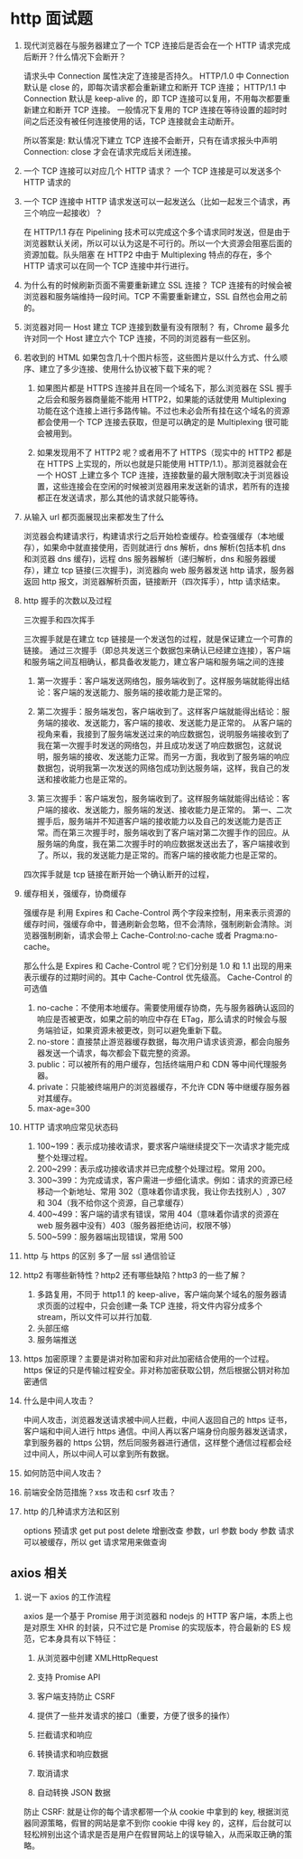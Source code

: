 # http 面试题

1. 现代浏览器在与服务器建立了一个 TCP 连接后是否会在一个 HTTP 请求完成后断开？什么情况下会断开？

   请求头中 Connection 属性决定了连接是否持久。
   HTTP/1.0 中 Connection 默认是 close 的，即每次请求都会重新建立和断开 TCP 连接；
   HTTP/1.1 中 Connection 默认是 keep-alive 的，即 TCP 连接可以复用，不用每次都要重新建立和断开 TCP 连接。
   一般情况下复用的 TCP 连接在等待设置的超时时间之后还没有被任何连接使用的话，TCP 连接就会主动断开。

   所以答案是: 默认情况下建立 TCP 连接不会断开，只有在请求报头中声明 Connection: close 才会在请求完成后关闭连接。

2. 一个 TCP 连接可以对应几个 HTTP 请求？
   一个 TCP 连接是可以发送多个 HTTP 请求的

3. 一个 TCP 连接中 HTTP 请求发送可以一起发送么（比如一起发三个请求，再三个响应一起接收）？

   在 HTTP/1.1 存在 Pipelining 技术可以完成这个多个请求同时发送，但是由于浏览器默认关闭，所以可以认为这是不可行的。所以一个大资源会阻塞后面的资源加载。队头阻塞
   在 HTTP2 中由于 Multiplexing 特点的存在，多个 HTTP 请求可以在同一个 TCP 连接中并行进行。

4. 为什么有的时候刷新页面不需要重新建立 SSL 连接？
   TCP 连接有的时候会被浏览器和服务端维持一段时间。TCP 不需要重新建立，SSL 自然也会用之前的。

5. 浏览器对同一 Host 建立 TCP 连接到数量有没有限制？
   有，Chrome 最多允许对同一个 Host 建立六个 TCP 连接，不同的浏览器有一些区别。

6. 若收到的 HTML 如果包含几十个图片标签，这些图片是以什么方式、什么顺序、建立了多少连接、使用什么协议被下载下来的呢？

   1. 如果图片都是 HTTPS 连接并且在同一个域名下，那么浏览器在 SSL 握手之后会和服务器商量能不能用 HTTP2，如果能的话就使用 Multiplexing 功能在这个连接上进行多路传输。不过也未必会所有挂在这个域名的资源都会使用一个 TCP 连接去获取，但是可以确定的是 Multiplexing 很可能会被用到。

   2. 如果发现用不了 HTTP2 呢？或者用不了 HTTPS（现实中的 HTTP2 都是在 HTTPS 上实现的，所以也就是只能使用 HTTP/1.1）。那浏览器就会在一个 HOST 上建立多个 TCP 连接，连接数量的最大限制取决于浏览器设置，这些连接会在空闲的时候被浏览器用来发送新的请求，若所有的连接都正在发送请求，那么其他的请求就只能等待。

7. 从输入 url 都页面展现出来都发生了什么

   浏览器会构建请求行，构建请求行之后开始检查缓存。检查强缓存（本地缓存），如果命中就直接使用，否则就进行 dns 解析，dns 解析(包括本机 dns 和浏览器 dns 缓存)，远程 dns 服务器解析（递归解析，dns 和服务器缓存），建立 tcp 链接(三次握手)，浏览器向 web 服务器发送 http 请求，服务器返回 http 报文，浏览器解析页面，链接断开（四次挥手），http 请求结束。

8. http 握手的次数以及过程

   三次握手和四次挥手

   三次握手就是在建立 tcp 链接是一个发送包的过程，就是保证建立一个可靠的链接。
   通过三次握手（即总共发送三个数据包来确认已经建立连接），客户端和服务端之间互相确认，都具备收发能力，建立客户端和服务端之间的连接

   1. 第一次握手：客户端发送网络包，服务端收到了。这样服务端就能得出结论：客户端的发送能力、服务端的接收能力是正常的。

   2. 第二次握手：服务端发包，客户端收到了。这样客户端就能得出结论：服务端的接收、发送能力，客户端的接收、发送能力是正常的。 从客户端的视角来看，我接到了服务端发送过来的响应数据包，说明服务端接收到了我在第一次握手时发送的网络包，并且成功发送了响应数据包，这就说明，服务端的接收、发送能力正常。而另一方面，我收到了服务端的响应数据包，说明我第一次发送的网络包成功到达服务端，这样，我自己的发送和接收能力也是正常的。

   3. 第三次握手：客户端发包，服务端收到了。这样服务端就能得出结论：客户端的接收、发送能力，服务端的发送、接收能力是正常的。 第一、二次握手后，服务端并不知道客户端的接收能力以及自己的发送能力是否正常。而在第三次握手时，服务端收到了客户端对第二次握手作的回应。从服务端的角度，我在第二次握手时的响应数据发送出去了，客户端接收到了。所以，我的发送能力是正常的。而客户端的接收能力也是正常的。

   四次挥手就是 tcp 链接在断开始一个确认断开的过程，

9. 缓存相关，强缓存，协商缓存

   强缓存是 利用 Expires 和 Cache-Control 两个字段来控制，用来表示资源的缓存时间，强缓存命中，普通刷新会忽略，但不会清除，强制刷新会清除。浏览器强制刷新，请求会带上 Cache-Control:no-cache 或者 Pragma:no-cache。

   那么什么是 Expires 和 Cache-Control 呢？它们分别是 1.0 和 1.1 出现的用来表示缓存的过期时间的。其中 Cache-Control 优先级高。 Cache-Control 的可选值

   1. no-cache：不使用本地缓存。需要使用缓存协商，先与服务器确认返回的响应是否被更改，如果之前的响应中存在 ETag，那么请求的时候会与服务端验证，如果资源未被更改，则可以避免重新下载。
   2. no-store：直接禁止游览器缓存数据，每次用户请求该资源，都会向服务器发送一个请求，每次都会下载完整的资源。
   3. public：可以被所有的用户缓存，包括终端用户和 CDN 等中间代理服务器。
   4. private：只能被终端用户的浏览器缓存，不允许 CDN 等中继缓存服务器对其缓存。
   5. max-age=300

10. HTTP 请求响应常见状态码

    1. 100~199：表示成功接收请求，要求客户端继续提交下一次请求才能完成整个处理过程。
    2. 200~299：表示成功接收请求并已完成整个处理过程。常用 200。
    3. 300~399：为完成请求，客户需进一步细化请求。例如：请求的资源已经移动一个新地址、常用 302（意味着你请求我，我让你去找别人）, 307 和 304（我不给你这个资源，自己拿缓存）
    4. 400~499：客户端的请求有错误，常用 404（意味着你请求的资源在 web 服务器中没有）403（服务器拒绝访问，权限不够）
    5. 500~599：服务器端出现错误，常用 500

11. http 与 https 的区别
    多了一层 ssl 通信验证

12. http2 有哪些新特性？http2 还有哪些缺陷？http3 的一些了解？

    1. 多路复用，不同于 http1.1 的 keep-alive，客户端向某个域名的服务器请求页面的过程中，只会创建一条 TCP 连接，将文件内容分成多个 stream，所以文件可以并行加载.
    2. 头部压缩
    3. 服务端推送

13. https 加密原理？主要是讲对称加密和非对此加密结合使用的一个过程。
    https 保证的只是传输过程安全。非对称加密获取公钥，然后根据公钥对称加密通信

14. 什么是中间人攻击？

    中间人攻击，浏览器发送请求被中间人拦截，中间人返回自己的 https 证书，客户端和中间人进行 https 通信。中间人再以客户端身份向服务器发送请求，拿到服务器的 https 公钥，然后同服务器进行通信，这样整个通信过程都会经过中间人，所以中间人可以拿到所有数据。

15. 如何防范中间人攻击？

16. 前端安全防范措施？xss 攻击和 csrf 攻击？
17. http 的几种请求方法和区别

    options 预请求
    get put post delete 增删改查
    参数，url 参数 body 参数
    请求可以被缓存，所以 get 请求常用来做查询

## axios 相关

1. 说一下 axios 的工作流程

   axios 是一个基于 Promise 用于浏览器和 nodejs 的 HTTP 客户端，本质上也是对原生 XHR 的封装，只不过它是 Promise 的实现版本，符合最新的 ES 规范，它本身具有以下特征：

   1. 从浏览器中创建 XMLHttpRequest

   2. 支持 Promise API

   3. 客户端支持防止 CSRF

   4. 提供了一些并发请求的接口（重要，方便了很多的操作）

   5. 拦截请求和响应

   6. 转换请求和响应数据

   7. 取消请求

   8. 自动转换 JSON 数据

   防止 CSRF: 就是让你的每个请求都带一个从 cookie 中拿到的 key, 根据浏览器同源策略，假冒的网站是拿不到你 cookie 中得 key 的，这样，后台就可以轻松辨别出这个请求是否是用户在假冒网站上的误导输入，从而采取正确的策略。
